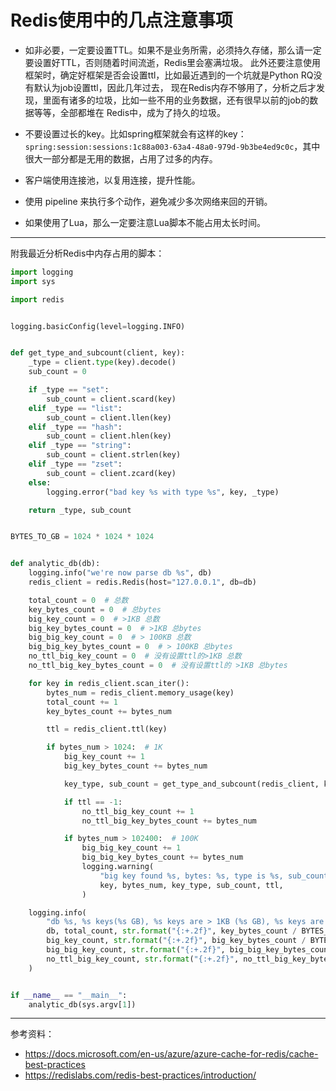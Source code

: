 # Redis使用中的几点注意事项

- 如非必要，一定要设置TTL。如果不是业务所需，必须持久存储，那么请一定要设置好TTL，否则随着时间流逝，Redis里会塞满垃圾。
此外还要注意使用框架时，确定好框架是否会设置ttl，比如最近遇到的一个坑就是Python RQ没有默认为job设置ttl，因此几年过去，
现在Redis内存不够用了，分析之后才发现，里面有诸多的垃圾，比如一些不用的业务数据，还有很早以前的job的数据等等，全部都堆在
Redis中，成为了持久的垃圾。

- 不要设置过长的key。比如spring框架就会有这样的key：`spring:session:sessions:1c88a003-63a4-48a0-979d-9b3be4ed9c0c`，其中
很大一部分都是无用的数据，占用了过多的内存。

- 客户端使用连接池，以复用连接，提升性能。

- 使用 pipeline 来执行多个动作，避免减少多次网络来回的开销。

- 如果使用了Lua，那么一定要注意Lua脚本不能占用太长时间。

---

附我最近分析Redis中内存占用的脚本：

```python
import logging
import sys

import redis


logging.basicConfig(level=logging.INFO)


def get_type_and_subcount(client, key):
    _type = client.type(key).decode()
    sub_count = 0

    if _type == "set":
        sub_count = client.scard(key)
    elif _type == "list":
        sub_count = client.llen(key)
    elif _type == "hash":
        sub_count = client.hlen(key)
    elif _type == "string":
        sub_count = client.strlen(key)
    elif _type == "zset":
        sub_count = client.zcard(key)
    else:
        logging.error("bad key %s with type %s", key, _type)

    return _type, sub_count


BYTES_TO_GB = 1024 * 1024 * 1024


def analytic_db(db):
    logging.info("we're now parse db %s", db)
    redis_client = redis.Redis(host="127.0.0.1", db=db)

    total_count = 0  # 总数
    key_bytes_count = 0  # 总bytes
    big_key_count = 0  # >1KB 总数
    big_key_bytes_count = 0  # >1KB 总bytes
    big_big_key_count = 0  # > 100KB 总数
    big_big_key_bytes_count = 0  # > 100KB 总bytes
    no_ttl_big_key_count = 0  # 没有设置ttl的>1KB 总数
    no_ttl_big_key_bytes_count = 0  # 没有设置ttl的 >1KB 总bytes

    for key in redis_client.scan_iter():
        bytes_num = redis_client.memory_usage(key)
        total_count += 1
        key_bytes_count += bytes_num

        ttl = redis_client.ttl(key)

        if bytes_num > 1024:  # 1K
            big_key_count += 1
            big_key_bytes_count += bytes_num

            key_type, sub_count = get_type_and_subcount(redis_client, key)

            if ttl == -1:
                no_ttl_big_key_count += 1
                no_ttl_big_key_bytes_count += bytes_num

            if bytes_num > 102400:  # 100K
                big_big_key_count += 1
                big_big_key_bytes_count += bytes_num
                logging.warning(
                    "big key found %s, bytes: %s, type is %s, sub_count %s, ttl is %s",
                    key, bytes_num, key_type, sub_count, ttl,
                )

    logging.info(
        "db %s, %s keys(%s GB), %s keys are > 1KB (%s GB), %s keys are > 100KB (%sGB), %s no ttl big keys > 100KB(%sGB)",
        db, total_count, str.format("{:+.2f}", key_bytes_count / BYTES_TO_GB),
        big_key_count, str.format("{:+.2f}", big_key_bytes_count / BYTES_TO_GB),
        big_big_key_count, str.format("{:+.2f}", big_big_key_bytes_count / BYTES_TO_GB),
        no_ttl_big_key_count, str.format("{:+.2f}", no_ttl_big_key_bytes_count / BYTES_TO_GB),
    )


if __name__ == "__main__":
    analytic_db(sys.argv[1])
```

---

参考资料：

- https://docs.microsoft.com/en-us/azure/azure-cache-for-redis/cache-best-practices
- https://redislabs.com/redis-best-practices/introduction/
